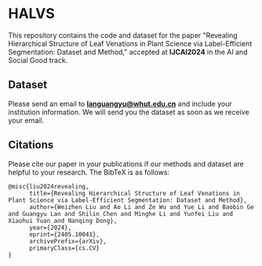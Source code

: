 # HALVS


This repository contains the code and dataset for the paper "Revealing Hierarchical Structure of Leaf Venations in Plant Science via Label-Efficient Segmentation: Dataset and Method," accepted at **IJCAI2024** in the AI and Social Good track.
## Dataset
Please send an email to **[languangyu@whut.edu.cn](mailto:languangyu@whut.edu.cn)** and include your institution information. We will send you the dataset as soon as we receive your email.

## Citations
Please cite our paper in your publications if our methods and dataset are helpful to your research. The BibTeX is as follows:
~~~
@misc{liu2024revealing,
      title={Revealing Hierarchical Structure of Leaf Venations in Plant Science via Label-Efficient Segmentation: Dataset and Method}, 
      author={Weizhen Liu and Ao Li and Ze Wu and Yue Li and Baobin Ge and Guangyu Lan and Shilin Chen and Minghe Li and Yunfei Liu and Xiaohui Yuan and Nanqing Dong},
      year={2024},
      eprint={2405.10041},
      archivePrefix={arXiv},
      primaryClass={cs.CV}
}
